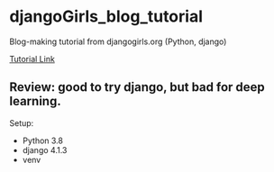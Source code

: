 # djangoGirls_blog_tutorial

Blog-making tutorial from djangogirls.org (Python, django) 

[Tutorial Link](https://tutorial.djangogirls.org/en/)

Review: good to try django, but bad for deep learning.
---

Setup:
- Python 3.8
- django 4.1.3
- venv
